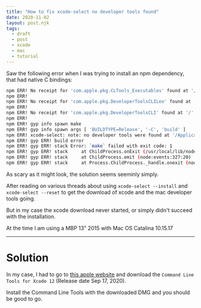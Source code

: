 ```yaml
---
title: "How to fix xcode-select no developer tools found"
date: 2020-11-02
layout: post.njk
tags:
  - draft
  - post
  - xcode
  - mac
  - tutorial
---
```


Saw the following error when I was trying to install an npm dependency, that had native C bindings:

```sh
npm ERR! No receipt for 'com.apple.pkg.CLTools_Executables' found at '/'.
npm ERR!
npm ERR! No receipt for 'com.apple.pkg.DeveloperToolsCLILeo' found at '/'.
npm ERR!
npm ERR! No receipt for 'com.apple.pkg.DeveloperToolsCLI' found at '/'.
npm ERR!
npm ERR! gyp info spawn make
npm ERR! gyp info spawn args [ 'BUILDTYPE=Release', '-C', 'build' ]
npm ERR! xcode-select: note: no developer tools were found at '/Applications/Xcode.app', requesting install. Choose an option in the dialog to download the command line developer tools.
npm ERR! gyp ERR! build error
npm ERR! gyp ERR! stack Error: `make` failed with exit code: 1
npm ERR! gyp ERR! stack     at ChildProcess.onExit (/usr/local/lib/node_modules/npm/node_modules/node-gyp/lib/build.js:194:23)
npm ERR! gyp ERR! stack     at ChildProcess.emit (node:events:327:20)
npm ERR! gyp ERR! stack     at Process.ChildProcess._handle.onexit (node:internal/child_process:277:12)
```

As scary as it might look, the solution seems seeminly simply.

After reading on various threads about using `xcode-select --install` and `xcode-select --reset` to get the download of xcode and the mac developer tools going.

But in my case the xcode download never started, or simply didn't succeed with the installation. 

At the time I am using a MBP 13" 2015 with Mac OS Catalina 10.15.17

---

# Solution

In my case, I had to go to [this apple website](https://developer.apple.com/download/more/?=command%20line%20tools) and download the `Command Line Tools for Xcode 12` (Release date Sep 17, 2020).

Install the Command Line Tools with the downloaded DMG and you should be good to go.
